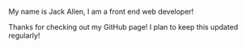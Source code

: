 My name is Jack Allen, I am a front end web developer!

Thanks for checking out my GitHub page! I plan to keep this updated regularly!




